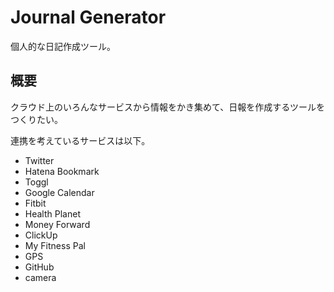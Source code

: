 Journal Generator
===

個人的な日記作成ツール。

## 概要

クラウド上のいろんなサービスから情報をかき集めて、日報を作成するツールをつくりたい。

連携を考えているサービスは以下。

* Twitter
* Hatena Bookmark
* Toggl
* Google Calendar
* Fitbit
* Health Planet
* Money Forward
* ClickUp
* My Fitness Pal
* GPS
* GitHub
* camera
